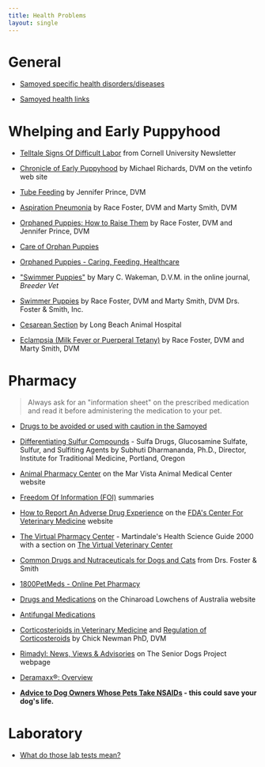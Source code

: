 ```yaml
---
title: Health Problems
layout: single
---
```


# General

- [Samoyed specific health disorders/diseases](/diseases)

- [Samoyed health links](http://www.mirage-samoyeds.com/healthlinks1.htm)

# Whelping and Early Puppyhood

- [Telltale Signs Of Difficult Labor](http://www.norfolkterrier.org/articles_k-o/labor01.html) from Cornell University Newsletter

- [Chronicle of Early Puppyhood](http://vetinfo.com/dpuplitter.html) by Michael Richards, DVM on the vetinfo web site

- [Tube Feeding](https://www.petcoach.co/article/tube-feeding/) by Jennifer Prince, DVM

- [Aspiration Pneumonia](https://www.petcoach.co/article/aspiration-pneumonia-in-puppies/) by Race Foster, DVM and Marty Smith, DVM

- [Orphaned Puppies: How to Raise Them](https://www.petcoach.co/article/orphaned-puppies-how-to-raise-them/) by Race Foster, DVM and Jennifer Prince, DVM

- [Care of Orphan Puppies](https://pethelpful.com/dogs/How-to-Care-for-Orphaned-Puppies)

- [Orphaned Puppies - Caring, Feeding, Healthcare](https://www.vetwest.com.au/pet-library/orphaned-puppies-caring-feeding-healthcare)

- ["Swimmer Puppies"](http://showdogsupersite.com/kenlclub/breedvet/swimmers.html) by Mary C. Wakeman, D.V.M. in the online journal, _Breeder Vet_

- [Swimmer Puppies](https://www.petcoach.co/article/swimmer-puppies-puppies-that-have-difficulty-standing/) by Race Foster, DVM and Marty Smith, DVM Drs. Foster & Smith, Inc.

- [Cesarean Section](http://www.lbah.com/canine/csection.htm) by Long Beach Animal Hospital

- [Eclampsia (Milk Fever or Puerperal Tetany)](https://www.petcoach.co/article/eclampsia-puerperal-tetany-milk-fever-hypocalcemia-in-dogs/) by Race Foster, DVM and Marty Smith, DVM

# Pharmacy

> Always ask for an "information sheet" on the prescribed medication and read it before administering the medication to your pet.

- [Drugs to be avoided or used with caution in the Samoyed](http://mysticicesamoyeds.com/wp-content/uploads/DRUGS-TO-BE-AVOIDED-OR-USED-WITH-CAUTION-IN-THE-SAMOYED.pdf)

- [Differentiating Sulfur Compounds](http://www.itmonline.org/arts/sulfa.htm) - Sulfa Drugs, Glucosamine Sulfate, Sulfur, and Sulfiting Agents by Subhuti Dharmananda, Ph.D., Director, Institute for Traditional Medicine, Portland, Oregon

- [Animal Pharmacy Center](https://marvista.vetsfirstchoice.com/) on the Mar Vista Animal Medical Center website

- [Freedom Of Information (FOI)](https://www.fda.gov/AnimalVeterinary/SafetyHealth/ReportaProblem/ucm055305.htm) summaries

- [How to Report An Adverse Drug Experience](https://www.fda.gov/AnimalVeterinary/default.htm) on the [FDA's Center For Veterinary Medicine](http://www.fda.gov/AnimalVeterinary/default.htm) website

- [The Virtual Pharmacy Center](http://www.martindalecenter.com/Pharmacy.html) - Martindale's Health Science Guide 2000 with a section on [The Virtual Veterinary Center](http://www.martindalecenter.com/Pharmacy_3_Phaco.html#PHARMC-VET)

- [Common Drugs and Nutraceuticals for Dogs and Cats](https://www.petcoach.co/article/common-drugs-nutraceuticals/) from Drs. Foster & Smith

- [1800PetMeds - Online Pet Pharmacy](https://www.1800petmeds.com)

- [Drugs and Medications](http://www.lowchensaustralia.com/health/drugs.htm) on the Chinaroad Lowchens of Australia website

- [Antifungal Medications](https://www.petcoach.co/article/antifungal-medications/)

- [Corticosterioids in Veterinary Medicine](http://www.newmanveterinary.com/steroids.html) and [Regulation of Corticosteroids](http://www.newmanveterinary.com/regulati.html) by Chick Newman PhD, DVM

- [Rimadyl: News, Views & Advisories](http://www.srdogs.com/Pages/rimadylfr.html) on The Senior Dogs Project webpage

- [Deramaxx®: Overview](https://www.drugs.com/pro/deramaxx.html)

- **[Advice to Dog Owners Whose Pets Take NSAIDs](https://www.fda.gov/AnimalVeterinary/ResourcesforYou/AnimalHealthLiteracy/ucm419032.htm) - this could save your dog's life.**

# Laboratory

- [What do those lab tests mean?](https://www.vetmed.wsu.edu/outreach/Pet-Health-Topics/categories/miscellaneous-health-care-topics/what-do-those-lab-tests-mean)
